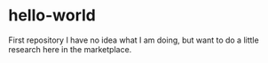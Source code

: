 # hello-world
First repository
I have no idea what I am doing, but want to do a little research here in the marketplace.
